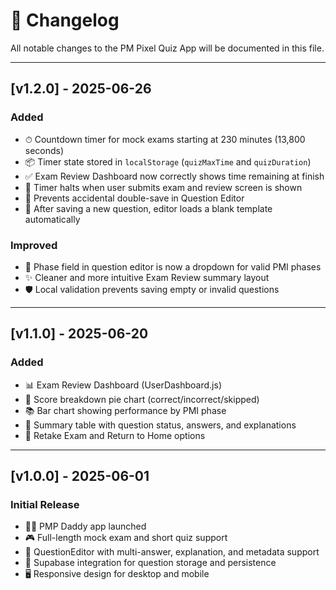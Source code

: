 # 📘 Changelog

All notable changes to the PM Pixel Quiz App will be documented in this file.

---

## [v1.2.0] - 2025-06-26
### Added
- ⏱ Countdown timer for mock exams starting at 230 minutes (13,800 seconds)
- 📦 Timer state stored in `localStorage` (`quizMaxTime` and `quizDuration`)
- ✅ Exam Review Dashboard now correctly shows time remaining at finish
- 🛑 Timer halts when user submits exam and review screen is shown
- 🚫 Prevents accidental double-save in Question Editor
- 🔄 After saving a new question, editor loads a blank template automatically

### Improved
- 🧠 Phase field in question editor is now a dropdown for valid PMI phases
- ✨ Cleaner and more intuitive Exam Review summary layout
- 🛡️ Local validation prevents saving empty or invalid questions

---

## [v1.1.0] - 2025-06-20
### Added
- 📊 Exam Review Dashboard (UserDashboard.js)
- 🎯 Score breakdown pie chart (correct/incorrect/skipped)
- 📚 Bar chart showing performance by PMI phase
- 📝 Summary table with question status, answers, and explanations
- 🔁 Retake Exam and Return to Home options

---

## [v1.0.0] - 2025-06-01
### Initial Release
- 👨‍🏫 PMP Daddy app launched
- 🎮 Full-length mock exam and short quiz support
- 🧩 QuestionEditor with multi-answer, explanation, and metadata support
- 💾 Supabase integration for question storage and persistence
- 🖥️ Responsive design for desktop and mobile
